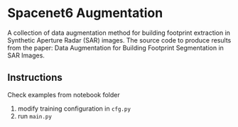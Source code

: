 # Spacenet6 Augmentation

A collection of data augmentation method for building footprint extraction in Synthetic Aperture Radar (SAR) images. The source code to produce results from the paper: Data Augmentation for Building Footprint Segmentation in SAR Images.


## Instructions
Check examples from notebook folder
1. modify training configuration in `cfg.py`
2. run `main.py`